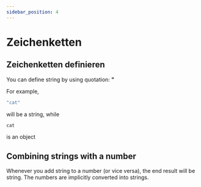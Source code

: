 ```yaml
---
sidebar_position: 4
---
```


# Zeichenketten


## Zeichenketten definieren

You can define string by using quotation: **"**

For example,

```jsx
"cat"
```
will be a string, while

```jsx
cat
```
is an object


## Combining strings with a number

Whenever you add string to a number (or vice versa), the end result will be string. The numbers are implicitly converted into strings. 
